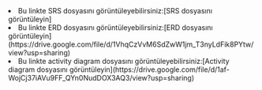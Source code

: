 <li>Bu linkte SRS dosyasını görüntüleyebilirsiniz:[SRS dosyasını görüntüleyin]</li>
<li>Bu linkte ERD dosyasını görüntüleyebilirsiniz:[ERD dosyasını görüntüleyin](https://drive.google.com/file/d/1VhqCzVvM6SdZwW1jm_T3nyLdFik8PYtw/view?usp=sharing)</li>
<li>Bu linkte activity diagram dosyasını görüntüleyebilirsiniz:[Activity diagram dosyasını görüntüleyin](https://drive.google.com/file/d/1af-WojCj37iAVu9FF_QYn0NudDOX3AQ3/view?usp=sharing)</li>

